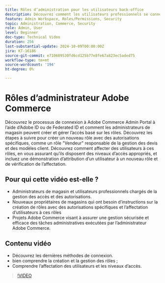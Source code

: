 ```yaml
---
title: Rôles d’administration pour les utilisateurs back-office
description: Découvrez comment les utilisateurs professionnels se connectent à Adobe Commerce Admin Portal et comment les administrateurs de magasin créent et gèrent l’accès basé sur les rôles au portail d’administration.
feature: Admin Workspace, Roles/Permissions, Security
topic: Administration, Commerce, Security
role: Admin, User
level: Beginner
doc-type: Technical Video
duration: 256
last-substantial-update: 2024-10-09T00:00:00Z
jira: KT-16186
source-git-commit: e710689530fd6cd125b77e8fe67a823ec5aded75
workflow-type: tm+mt
source-wordcount: '194'
ht-degree: 0%

---
```



# Rôles d’administrateur Adobe Commerce

Découvrez le processus de connexion à Adobe Commerce Admin Portal à l’aide d’Adobe ID ou de Federated ID et comment les administrateurs de magasin peuvent créer et gérer l’accès basé sur les rôles. Découvrez les étapes à suivre pour créer un nouveau rôle avec des autorisations spécifiques, comme un rôle &quot;Vendeur&quot; responsable de la gestion des devis et des modèles client. Découvrez comment affecter des utilisateurs à ces rôles, en vous assurant qu’ils disposent des niveaux d’accès appropriés, et incluez une démonstration d’attribution d’un utilisateur à un nouveau rôle et de vérification de l’affectation.

## Pour qui cette vidéo est-elle ?

- Administrateurs de magasin et utilisateurs professionnels chargés de la gestion des accès et des autorisations.
- Nouveaux propriétaires de magasins qui ont besoin d’instructions sur la création de rôles avec des autorisations spécifiques et l’affectation d’utilisateurs à ces rôles
- Projets Adobe Commerce visant à assurer une gestion sécurisée et efficace des tâches administratives exécutées par l’administrateur Adobe Commerce.

## Contenu vidéo

- Découvrez les dernières méthodes de connexion.
- bien comprendre la création et la gestion des rôles ;
- Comprendre l’affectation des utilisateurs et les niveaux d’accès. &#x200B;


>[!VIDEO](https://video.tv.adobe.com/v/3433512?learn=on)
